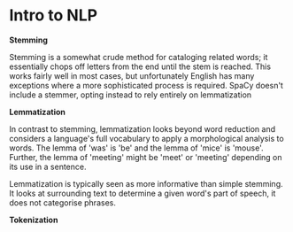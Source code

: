 # Intro to NLP

**Stemming**

Stemming is a somewhat crude method for cataloging related words; it essentially chops off letters from the end until the stem is reached. This works fairly well in most cases, but unfortunately English has many exceptions where a more sophisticated process is required. SpaCy doesn't include a stemmer, opting instead to rely entirely on lemmatization

&#x20; &#x20;

**Lemmatization**

In contrast to stemming, lemmatization looks beyond word reduction and considers a language's full vocabulary to apply a morphological analysis to words. The lemma of 'was' is 'be' and the lemma of 'mice' is 'mouse'. Further, the lemma of 'meeting' might be 'meet' or 'meeting' depending on its use in a sentence.

Lemmatization is typically seen as more informative than simple stemming. It looks at surrounding text to determine a given word's part of speech, it does not categorise phrases.



**Tokenization**

